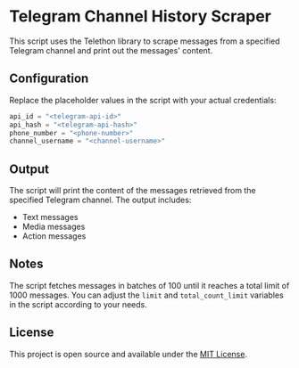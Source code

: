# Telegram Channel History Scraper

This script uses the Telethon library to scrape messages from a specified Telegram channel and print out the messages' content.

## Configuration

Replace the placeholder values in the script with your actual credentials:
``` python
api_id = "<telegram-api-id>"
api_hash = "<telegram-api-hash>"
phone_number = "<phone-number>"
channel_username = "<channel-username>"
```

## Output

The script will print the content of the messages retrieved from the specified Telegram channel. The output includes:

- Text messages
- Media messages
- Action messages

## Notes

The script fetches messages in batches of 100 until it reaches a total limit of 1000 messages.
You can adjust the `limit` and `total_count_limit` variables in the script according to your needs.

## License
This project is open source and available under the [MIT License](LICENSE).
